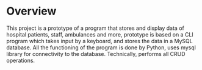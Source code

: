 # Overview
This project is a prototype of a program that stores and display data of hospital patients, staff, ambulances and more, prototype is based on a CLI program which takes input by a keyboard, and stores the data in a MySQL database.
All the functioning of the program is done by Python, uses mysql library for connectivity to the database. Technically, performs all CRUD operations.
